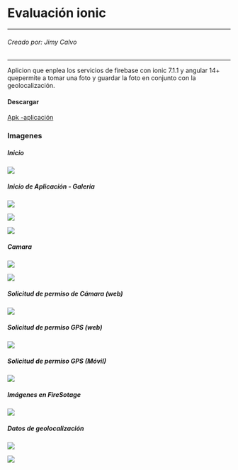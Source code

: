 # **Evaluación ionic**

------------
###### Creado por: Jimy Calvo
------------


Aplicion  que enplea los servicios de firebase con ionic 7.1.1 y angular 14+  quepermite a tomar una foto y guardar la foto en conjunto con la geolocalización. 
#### Descargar
[Apk -aplicación](blob:https://github.com/ed2425f8-9b81-402b-b6d2-f038ce206aef "Apk -aplicación")

### Imagenes

##### Inicio
![](https://github.com/JimyCalvo/Geo-App-Camera/blob/master/Imagenes/movil-1.jpeg)

##### Inicio de Aplicación - Galeria 
![](https://github.com/JimyCalvo/Geo-App-Camera/blob/master/Imagenes/movil-3.jpeg)

![](https://raw.githubusercontent.com/JimyCalvo/Geo-App-Camera/master/Imagenes/movil-3.jpg)

![](https://raw.githubusercontent.com/JimyCalvo/Geo-App-Camera/master/Imagenes/Aplicion-foto-4.png)


##### Camara


![](https://github.com/JimyCalvo/Geo-App-Camera/blob/master/Imagenes/movil-3.jpeg)


![](https://raw.githubusercontent.com/JimyCalvo/Geo-App-Camera/master/Imagenes/Aplicion-foto-3.png)
##### Solicitud de permiso de Cámara (web) 
![](https://raw.githubusercontent.com/JimyCalvo/Geo-App-Camera/master/Imagenes/Aplicion-foto-1.png)

##### Solicitud de permiso GPS (web) 
![](https://raw.githubusercontent.com/JimyCalvo/Geo-App-Camera/master/Imagenes/Aplicion-foto-2.png)

##### Solicitud de permiso GPS (Móvil) 
![](https://github.com/JimyCalvo/Geo-App-Camera/blob/master/Imagenes/movil-2.jpeg)

##### Imágenes en FireSotage
![](https://raw.githubusercontent.com/JimyCalvo/Geo-App-Camera/master/Imagenes/Aplicion-foto-5.png)
##### Datos de geolocalización 
![](https://raw.githubusercontent.com/JimyCalvo/Geo-App-Camera/master/Imagenes/Aplicion-foto-6.png)

![](https://raw.githubusercontent.com/JimyCalvo/Geo-App-Camera/master/Imagenes/Aplicion-foto-8.png)



